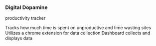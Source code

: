 ### Digital Dopamine

productivity tracker

Tracks how much time is spent on unproductive and time wasting sites
Utilizes a chrome extension for data collection
Dashboard collects and displays data

